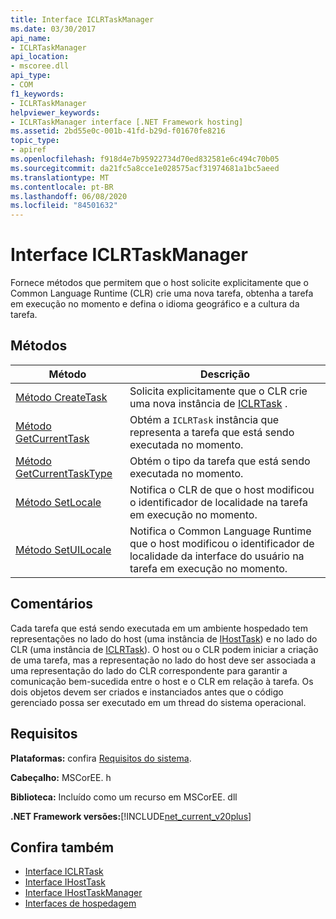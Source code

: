 ```yaml
---
title: Interface ICLRTaskManager
ms.date: 03/30/2017
api_name:
- ICLRTaskManager
api_location:
- mscoree.dll
api_type:
- COM
f1_keywords:
- ICLRTaskManager
helpviewer_keywords:
- ICLRTaskManager interface [.NET Framework hosting]
ms.assetid: 2bd55e0c-001b-41fd-b29d-f01670fe8216
topic_type:
- apiref
ms.openlocfilehash: f918d4e7b95922734d70ed832581e6c494c70b05
ms.sourcegitcommit: da21fc5a8cce1e028575acf31974681a1bc5aeed
ms.translationtype: MT
ms.contentlocale: pt-BR
ms.lasthandoff: 06/08/2020
ms.locfileid: "84501632"
---
```

# <a name="iclrtaskmanager-interface"></a>Interface ICLRTaskManager
Fornece métodos que permitem que o host solicite explicitamente que o Common Language Runtime (CLR) crie uma nova tarefa, obtenha a tarefa em execução no momento e defina o idioma geográfico e a cultura da tarefa.  
  
## <a name="methods"></a>Métodos  
  
|Método|Descrição|  
|------------|-----------------|  
|[Método CreateTask](iclrtaskmanager-createtask-method.md)|Solicita explicitamente que o CLR crie uma nova instância de [ICLRTask](iclrtask-interface.md) .|  
|[Método GetCurrentTask](iclrtaskmanager-getcurrenttask-method.md)|Obtém a `ICLRTask` instância que representa a tarefa que está sendo executada no momento.|  
|[Método GetCurrentTaskType](iclrtaskmanager-getcurrenttasktype-method.md)|Obtém o tipo da tarefa que está sendo executada no momento.|  
|[Método SetLocale](iclrtaskmanager-setlocale-method.md)|Notifica o CLR de que o host modificou o identificador de localidade na tarefa em execução no momento.|  
|[Método SetUILocale](iclrtaskmanager-setuilocale-method.md)|Notifica o Common Language Runtime que o host modificou o identificador de localidade da interface do usuário na tarefa em execução no momento.|  
  
## <a name="remarks"></a>Comentários  
 Cada tarefa que está sendo executada em um ambiente hospedado tem representações no lado do host (uma instância de [IHostTask](ihosttask-interface.md)) e no lado do CLR (uma instância de [ICLRTask](iclrtask-interface.md)). O host ou o CLR podem iniciar a criação de uma tarefa, mas a representação no lado do host deve ser associada a uma representação do lado do CLR correspondente para garantir a comunicação bem-sucedida entre o host e o CLR em relação à tarefa. Os dois objetos devem ser criados e instanciados antes que o código gerenciado possa ser executado em um thread do sistema operacional.  
  
## <a name="requirements"></a>Requisitos  
 **Plataformas:** confira [Requisitos do sistema](../../get-started/system-requirements.md).  
  
 **Cabeçalho:** MSCorEE. h  
  
 **Biblioteca:** Incluído como um recurso em MSCorEE. dll  
  
 **.NET Framework versões:**[!INCLUDE[net_current_v20plus](../../../../includes/net-current-v20plus-md.md)]  
  
## <a name="see-also"></a>Confira também

- [Interface ICLRTask](iclrtask-interface.md)
- [Interface IHostTask](ihosttask-interface.md)
- [Interface IHostTaskManager](ihosttaskmanager-interface.md)
- [Interfaces de hospedagem](hosting-interfaces.md)
